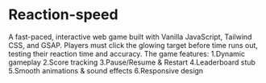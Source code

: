 # Reaction-speed
A fast-paced, interactive web game built with Vanilla JavaScript, Tailwind CSS, and GSAP. Players must click the glowing target before time runs out, testing their reaction time and accuracy. The game features:  1.Dynamic gameplay 2.Score tracking 3.Pause/Resume &amp; Restart 4.Leaderboard stub 5.Smooth animations &amp; sound effects  6.Responsive design
